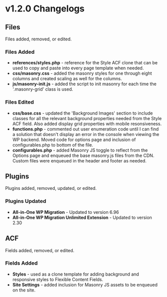 v1.2.0 Changelogs
===
## Files
Files added, removed, or edited.

### Files Added
* **references/styles.php** - reference for the Style ACF clone that can be used to copy and paste into every page template when needed.
* **css/masonry.css** - added the masonry styles for one through eight columns and created scaling as well for the columns.
* **js/masonry-init.js** - added the script to init masonry for each time the '.masonry-grid' class is used.

### Files Edited
* **css/base.css** - updated the 'Background Images' section to include classes for all the relevant background properties needed from the Style ACF field. Also added display grid properties with mobile resonsiveness.
* **functions.php** - commented out user enumeration code until I can find a solution that doesn't display an error in the console when viewing the WP backend. Moved code for options page and inclusion of configurables.php to bottom of the file.
* **configurables.php** - added Masonry JS toggle to reflect from the Options page and enqueued the base masonry.js files from the CDN. Custom files were enqueued in the header and footer as needed.


## Plugins
Plugins added, removed, updated, or edited.

### Plugins Updated
* **All-in-One WP Migration** - Updated to version 6.96
* **All-in-One WP Migration Unlimited Extension** - Updated to version 2.30


## ACF
Fields added, removed, or edited.

### Fields Added
* **Styles** - used as a clone template for adding background and responsive styles to Flexible Content Fields.
* **Site Settings** - added inclusion for Masonry JS assets to be enqueued on the site.